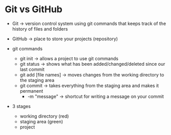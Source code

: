 # Git vs GitHub

- Git -> version control system using git commands that keeps track of the history of files and folders
- GitHub -> place to store your projects (repository)

- git commands
  - git init -> allows a project to use git commands
  - git status -> shows what has been added/changed/deleted since our last commit
  - git add [file names] -> moves changes from the working directory to the staging area
  - git commit -> takes everything from the staging area and makes it permanent
    - -m "message" -> shortcut for writing a message on your commit

- 3 stages
  - working directory (red)
  - staging area (green)
  - project